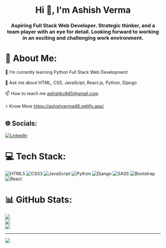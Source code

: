 


<h1 align="center">Hi 👋, I'm Ashish Verma</h1>
<h3 align="center">Aspiring Full Stack Web Developer. Strategic thinker, and a team player with an eye for detail. Looking forward to working in an exciting and challenging work environment.</h3>

# 💫 About Me:
🌱 I’m currently learning Python Full Stack Web Development<br><br>💬 Ask me about HTML, CSS, JavaScipt, React.js, Python, Django<br><br>📫 How to reach me ashishkv845@gmail.com<br><br>⚡ Know More https://ashishverma48.netlify.app/


## 🌐 Socials:
[![LinkedIn](https://img.shields.io/badge/LinkedIn-%230077B5.svg?logo=linkedin&logoColor=white)](https://linkedin.com/in/https://www.linkedin.com/in/ashishverma48/) 

# 💻 Tech Stack:
![HTML5](https://img.shields.io/badge/html5-%23E34F26.svg?style=for-the-badge&logo=html5&logoColor=white) ![CSS3](https://img.shields.io/badge/css3-%231572B6.svg?style=for-the-badge&logo=css3&logoColor=white) ![JavaScript](https://img.shields.io/badge/javascript-%23323330.svg?style=for-the-badge&logo=javascript&logoColor=%23F7DF1E) ![Python](https://img.shields.io/badge/python-3670A0?style=for-the-badge&logo=python&logoColor=ffdd54) ![Django](https://img.shields.io/badge/django-%23092E20.svg?style=for-the-badge&logo=django&logoColor=white) ![SASS](https://img.shields.io/badge/SASS-hotpink.svg?style=for-the-badge&logo=SASS&logoColor=white) ![Bootstrap](https://img.shields.io/badge/bootstrap-%23563D7C.svg?style=for-the-badge&logo=bootstrap&logoColor=white) ![React](https://img.shields.io/badge/react-%2320232a.svg?style=for-the-badge&logo=react&logoColor=%2361DAFB)
# 📊 GitHub Stats:
![](https://github-readme-stats.vercel.app/api?username=ashishverma48&theme=dark&hide_border=true&include_all_commits=true&count_private=false)<br/>
![](https://github-readme-streak-stats.herokuapp.com/?user=ashishverma48&theme=dark&hide_border=true)<br/>
![](https://github-readme-stats.vercel.app/api/top-langs/?username=ashishverma48&theme=dark&hide_border=true&include_all_commits=true&count_private=false&layout=compact)

---
[![](https://visitcount.itsvg.in/api?id=ashishverma48&icon=0&color=0)](https://visitcount.itsvg.in)

<!-- Proudly created with GPRM ( https://gprm.itsvg.in ) -->
